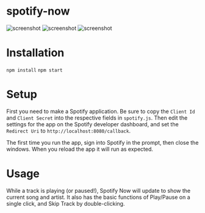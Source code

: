 # spotify-now
![screenshot](https://i.imgur.com/Edl9qr6.png)
![screenshot](https://i.imgur.com/F1Idw41.png)
![screenshot](https://i.imgur.com/HnpdBnp.png)

# Installation
`npm install`
`npm start`

# Setup
First you need to make a Spotify application. Be sure to copy the `Client Id` and `Client Secret` into the respective fields in `spotify.js`.
Then edit the settings for the app on the Spotify developer dashboard, and set the `Redirect Uri` to `http://localhost:8080/callback`.

The first time you run the app, sign into Spotify in the prompt, then close the windows. When you reload the app it will run as expected.

# Usage
While a track is playing (or paused!), Spotify Now will update to show the current song and artist. It also has the basic functions of Play/Pause on a single click, and Skip Track by double-clicking.
